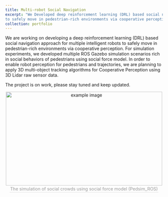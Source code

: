 ```yaml
---
title: Multi-robot Social Navigation
excerpt: "We Developed deep reinforcement learning (DRL) based social navigation approach for multiple intelligent robots
to safely move in pedestrian-rich environments via cooperative perception. <br/><img src='/images/socialnav.png'>"
collection: portfolio
---
```


We are working on developing a deep reinforcement learning (DRL) based social navigation approach for multiple intelligent robots to safely move in pedestrian-rich environments via cooperative perception. For simulation experiments, we developed multiple ROS Gazebo simulation scenarios rich in social behaviors of pedestrians using social force model. In order to enable robot perception for pedestrians and trajectories, we are planning to apply 3D multi-object tracking algorithms for Cooperative Perception using 3D Lidar raw sensor data.

The project is on work, please stay tuned and keep updated.

<div align="center">
<div class="row">
    <div class="col-sm mt-3 mt-md-0">
        <img src="../../images/simulator.png" title="example image" class="img-fluid rounded z-depth-1" width=500 height=300>
    </div>
    <div style="color:orange; border-bottom: 1px solid #d9d9d9;
    display: inline-block;
    color: #999;
    padding: 2px;">
    The simulation of social crowds using social force model (Pedsim_ROS)
    </div>
</div>


